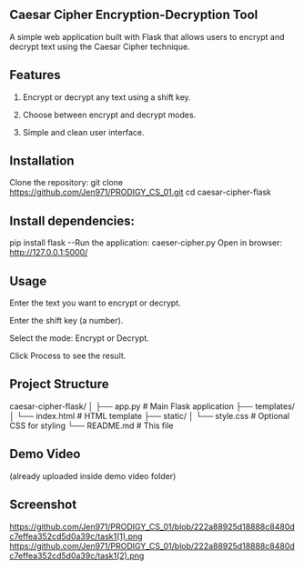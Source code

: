 ## Caesar Cipher Encryption-Decryption Tool ##
A simple web application built with Flask that allows users to encrypt and decrypt text using the Caesar Cipher technique.

## Features ## 
1) Encrypt or decrypt any text using a shift key.

2) Choose between encrypt and decrypt modes.

3) Simple and clean user interface.



## Installation ## 
Clone the repository:
git clone https://github.com/Jen971/PRODIGY_CS_01.git
cd caesar-cipher-flask
## Install dependencies:
pip install flask
--Run the application:
caeser-cipher.py
Open in browser:
http://127.0.0.1:5000/

## Usage ## 
Enter the text you want to encrypt or decrypt.

Enter the shift key (a number).

Select the mode: Encrypt or Decrypt.

Click Process to see the result.

## Project Structure ## 

caesar-cipher-flask/
│
├── app.py           # Main Flask application
├── templates/
│   └── index.html   # HTML template
├── static/
│   └── style.css    # Optional CSS for styling
└── README.md        # This file

## Demo Video
(already uploaded inside demo video folder)

## Screenshot ## 
https://github.com/Jen971/PRODIGY_CS_01/blob/222a88925d18888c8480dc7effea352cd5d0a39c/task1(1).png
https://github.com/Jen971/PRODIGY_CS_01/blob/222a88925d18888c8480dc7effea352cd5d0a39c/task1(2).png

